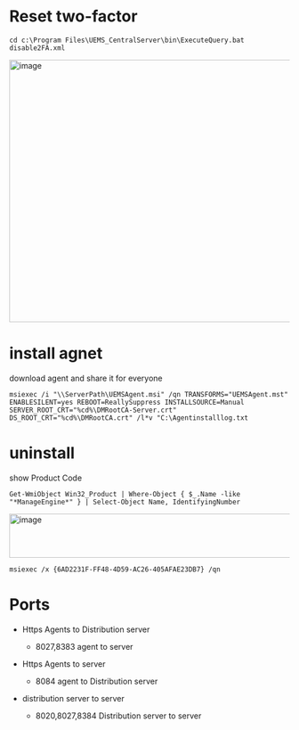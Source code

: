 # Reset two-factor
```
cd c:\Program Files\UEMS_CentralServer\bin\ExecuteQuery.bat disable2FA.xml
```
<img width="667" height="471" alt="image" src="https://github.com/user-attachments/assets/f0fc7105-9c84-4d50-b767-b2d840891802" />

# install agnet 
download agent and share it for everyone
```
msiexec /i "\\ServerPath\UEMSAgent.msi" /qn TRANSFORMS="UEMSAgent.mst" ENABLESILENT=yes REBOOT=ReallySuppress INSTALLSOURCE=Manual SERVER_ROOT_CRT="%cd%\DMRootCA-Server.crt" DS_ROOT_CRT="%cd%\DMRootCA.crt" /l*v "C:\Agentinstalllog.txt
```


# uninstall
show Product Code
```
Get-WmiObject Win32_Product | Where-Object { $_.Name -like "*ManageEngine*" } | Select-Object Name, IdentifyingNumber
```

<img width="1030" height="79" alt="image" src="https://github.com/user-attachments/assets/e6652245-bd14-4d0d-ae67-909b544a83a3" />


```
msiexec /x {6AD2231F-FF48-4D59-AC26-405AFAE23DB7} /qn
```
# Ports
- Https Agents to Distribution server
    * 8027,8383 agent to server
- Https Agents to server 
    * 8084 agent to Distribution server

- distribution server to server
    * 8020,8027,8384 Distribution server to server
